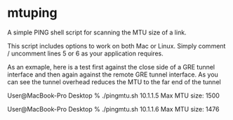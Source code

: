 # mtuping
A simple PING shell script for scanning the MTU size of a link.

This script includes options to work on both Mac or Linux.  Simply 
comment / uncomment lines 5 or 6 as your application requires. 

As an exmaple, here is a test first against the close side of a 
GRE tunnel interface and then again against the remote GRE tunnel 
interface.  As you can see the tunnel overhead reduces the MTU to
the far end of the tunnel

User@MacBook-Pro Desktop % ./pingmtu.sh 10.1.1.5
Max MTU size: 1500

User@MacBook-Pro Desktop % ./pingmtu.sh 10.1.1.6
Max MTU size: 1476
